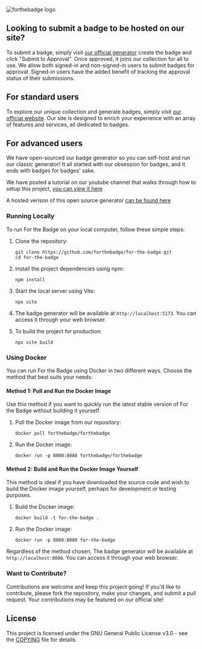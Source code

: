 <picture>
   <source media="(prefers-color-scheme: dark)" srcset="https://forthebadge.com/images/logo.svg">
   <source media="(prefers-color-scheme: light)" srcset="https://forthebadge.com/images/logo_black.svg">
   <img alt="forthebadge logo" src="https://forthebadge.com/images/logo.svg" style="max-width: 100%; height: auto;">
</picture>

## Looking to submit a badge to be hosted on our site?

To submit a badge, simply visit [our official generator](https://forthebadge.com/#/generator) create the badge and click "Submit to Approval". Once approved, it joins our collection for all to use. We allow both signed-in and non-signed-in users to submit badges for approval. Signed-in users have the added benefit of tracking the approval status of their submissions.

## For standard users

To explore our unique collection and generate badges, simply visit [our official website](https://forthebadge.com). Our site is designed to enrich your experience with an array of features and services, all dedicated to badges.

## For advanced users

We have open-sourced our badge generator so you can self-host and run our classic generator! It all started with our obsession for badges, and it ends with badges for badges' sake.

We have posted a tutorial on our youtube channel that walks through how to setup this project, [you can view it here](https://www.youtube.com/watch?v=fIKNEauzU-g)

A hosted verison of this open source generator [can be found here](https://generator.forthebadge.com)

### Running Locally

To run For the Badge on your local computer, follow these simple steps:

1. Clone the repository:

   ```
   git clone https://github.com/forthebadge/for-the-badge.git
   cd for-the-badge
   ```

2. Install the project dependencies using npm:

   ```
   npm install
   ```

3. Start the local server using Vite:

   ```
   npx vite
   ```

4. The badge generator will be available at `http://localhost:5173`. You can access it through your web browser.

5. To build the project for production:
   ```
   npx vite build
   ```

### Using Docker

You can run For the Badge using Docker in two different ways. Choose the method that best suits your needs:

#### Method 1: Pull and Run the Docker Image

Use this method if you want to quickly run the latest stable version of For the Badge without building it yourself.

1. Pull the Docker image from our repository:

   ```
   docker pull forthebadge/forthebadge
   ```

2. Run the Docker image:
   ```
   docker run -p 8080:8080 forthebadge/forthebadge
   ```

#### Method 2: Build and Run the Docker Image Yourself

This method is ideal if you have downloaded the source code and wish to build the Docker image yourself, perhaps for development or testing purposes.

1. Build the Docker image:

   ```
   docker build -t for-the-badge .
   ```

2. Run the Docker image:
   ```
   docker run -p 8080:8080 for-the-badge
   ```

Regardless of the method chosen, The badge generator will be available at `http://localhost:8080`. You can access it through your web browser.

### Want to Contribute?

Contributions are welcome and keep this project going! If you'd like to contribute, please fork the repository, make your changes, and submit a pull request. Your contributions may be featured on our official site!

## License

This project is licensed under the GNU General Public License v3.0 - see the [COPYING](https://github.com/forthebadge/for-the-badge/blob/master/COPYING) file for details.
